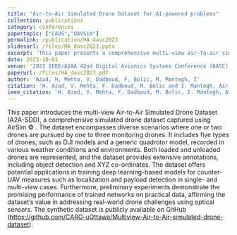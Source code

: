 ```yaml
---
title: "Air-to-Air Simulated Drone Dataset for AI-powered problems"
collection: publications
category: conferences
papertopic: ["CAUS","UAVSim"]
permalink: /publication/HA_dasc2023
slidesurl: /files/HA_dasc2023.pptx
excerpt: 'This paper presents a comprehensive multi-view air-to-air simulated vision drone dataset.'
date: 2023-10-01
venue: '2023 IEEE/AIAA 42nd Digital Avionics Systems Conference (DASC)'
paperurl: /files/HA_dasc2023.pdf
author: 'Azad, H, Mehta, V, Dadboud, F, Bolic, M, Mantegh, I'
citation: 'H. Azad, V. Mehta, F. Dadboud, M. Bolic and I. Mantegh, Air-to-Air Simulated Drone Dataset for AI-powered problems, 2023 IEEE/AIAA 42nd Digital Avionics Systems Conference (DASC), Barcelona, Spain, 2023, pp. 1-7, doi: 10.1109/DASC58513.2023.10311339.'
ieee_citation: 'H. Azad, V. Mehta, F. Dadboud, M. Bolic, I. Mantegh, Air-to-Air Simulated Drone Dataset for AI-powered problems, 2023 IEEE/AIAA 42nd Digital Avionics Systems Conference (DASC), pp. 1-7, 2023.'
---
```


This paper introduces the multi-view Air-to-Air Simulated Drone Dataset (A2A-SDD), a comprehensive simulated drone dataset captured using AirSim © . The dataset encompasses diverse scenarios where one or two drones are pursued by one to three monitoring drones. It includes five types of drones, such as DJI models and a generic quadrotor model, recorded in various weather conditions and environments. Both loaded and unloaded drones are represented, and the dataset provides extensive annotations, including object detection and XYZ co-ordinates. The dataset offers potential applications in training deep learning-based models for counter-UAV measures such as localization and payload detection in single- and multi-view cases. Furthermore, preliminary experiments demonstrate the promising performance of trained networks on practical data, affirming the dataset’s value in addressing real-world drone challenges using optical sensors. The synthetic dataset is publicly available on GitHub (https://github.com/CARG-uOttawa/Multiview-Air-to-Air-simulated-drone-dataset).
